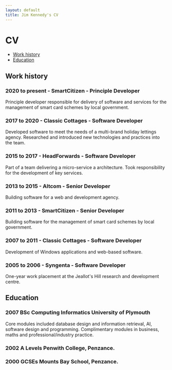 ```yaml
---
layout: default
title: Jim Kennedy's CV
---
```


# CV

- [Work history](#work-history)
- [Education](#education)

## Work history

### 2020 to present - SmartCitizen - Principle Developer

Principle developer responsible for delivery of software and services
for the management of smart card schemes by local government.

### 2017 to 2020 - Classic Cottages - Software Developer

Developed software to meet the needs of a multi-brand holiday lettings
agency. Researched and introduced new technologies and practices into
the team.

### 2015 to 2017 - HeadForwards - Software Developer

Part of a team delivering a micro-service a architecture. Took
responsibility for the development of key services.

### 2013 to 2015 - Altcom - Senior Developer

Building software for a web and development agency.

### 2011 to 2013 - SmartCitizen - Senior Developer

Building software for the management of smart card schemes by local
government.

### 2007 to 2011 - Classic Cottages - Software Developer

Development of Windows applications and web-based software.

### 2005 to 2006 - Syngenta - Software Developer

One-year work placement at the Jeallot's Hill research and development
centre.

## Education

### 2007 BSc Computing Informatics University of Plymouth

Core modules included database design and information retrieval, AI,
software design and programming. Complimentary modules in business,
maths and professional/industry practice.

### 2002 A Levels Penwith College, Penzance.

### 2000 GCSEs Mounts Bay School, Penzance.
